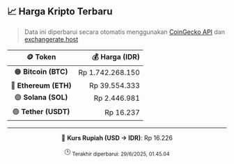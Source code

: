 

<!-- HARGA_KRIPTO -->
## 📈 Harga Kripto Terbaru

> Data ini diperbarui secara otomatis menggunakan [CoinGecko API](https://www.coingecko.com/) dan [exchangerate.host](https://exchangerate.host/)

<div align="center">

| 🪙 Token | 💰 Harga (IDR) |
|:------:|---------------:|
| 🟠 **Bitcoin (BTC)**   | Rp 1.742.268.150 |
| 🔵 **Ethereum (ETH)**  | Rp 39.554.333 |
| 🟣 **Solana (SOL)**    | Rp 2.446.981 |
| 🟢 **Tether (USDT)**   | Rp 16.237 |

---

💱 **Kurs Rupiah (USD → IDR)**: Rp 16.226

🕒 <sub>Terakhir diperbarui: 29/6/2025, 01.45.04</sub>

</div>
<!-- /HARGA_KRIPTO -->